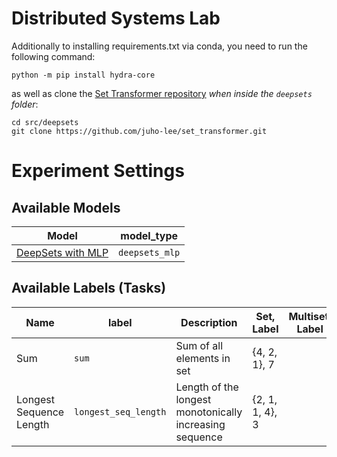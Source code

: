 # Distributed Systems Lab

Additionally to installing requirements.txt via conda, you need to run the following command:

```
python -m pip install hydra-core
```

as well as clone the [Set Transformer repository](https://github.com/juho-lee/set_transformer)
_when inside the `deepsets` folder_:

```
cd src/deepsets
git clone https://github.com/juho-lee/set_transformer.git
```

# Experiment Settings

## Available Models

| Model                                                                                                              | model_type     |
| ------------------------------------------------------------------------------------------------------------------ | -------------- |
| [DeepSets with MLP](https://proceedings.neurips.cc/paper/2017/hash/f22e4747da1aa27e363d86d40ff442fe-Abstract.html) | `deepsets_mlp` |

## Available Labels (Tasks)

| Name                    | label                | Description                                             | Set, Label      | Multiset, Label |
| ----------------------- | -------------------- | ------------------------------------------------------- | --------------- | --------------- |
| Sum                     | `sum`                | Sum of all elements in set                              | {4, 2, 1}, 7    |                 |
| Longest Sequence Length | `longest_seq_length` | Length of the longest monotonically increasing sequence | {2, 1, 1, 4}, 3 |                 |